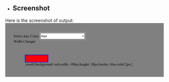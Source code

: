 - ## Screenshot
  
Here is the screenshot of output: <br>
<img src="https://github.com/pramod-kum/smoll-javascript-project/blob/main/screenshot.jpg" alt="url screenshot">
